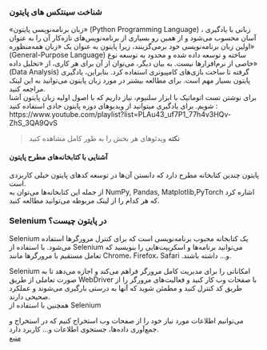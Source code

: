 ### شناخت سینتکس های پایتون

<p>
«زبان برنامه‌نویسی پایتون» 
(Python Programming Language)
، زبانی با یادگیری آسان محسوب می‌شود و از همین رو بسیاری از برنامه‌نویس‌های تازه‌کار آن را به عنوان اولین زبان برنامه‌نویسی خود برمی‌گزینند، زیرا پایتون به عنوان یک «زبان همه‌منظوره» 
(General-Purpose Language)
 ساخته و توسعه داده شده و محدود به توسعه نوع خاصی از نرم‌افزارها نیست. به بیان دیگر، می‌توان از آن برای هر کاری، از «تحلیل داده» 
(Data Analysis)
گرفته تا ساخت بازی‌های کامپیوتری استفاده کرد. بنابراین، یادگیری پایتون بسیار مهم است. برای مطالعه بیشتر در مورد زبان پایتون می‌توانید به این لینک مراجعه کنید.<br>
برای نوشتن تست اتوماتیک با ابزار سلنیوم، نیاز داریم که با اصول اولیه زبان پایتون آشنا شویم. برای یادگیری میتوانید  از ویدیوهای دوره پایتون جادی استفاده کنید : <br>
https://www.youtube.com/playlist?list=PLAu43_uf7P1_77h4v3HQv-ZhS_3QA9QvS

> **نکته**
> ویدئوهای هر بخش را به طور کامل مشاهده کنید 

</p>

#### آشنایی با کتابخانه‌های مطرح پایتون

<p>
 پایتون چندین کتابخانه مطرح دارد که دانستن آن‌ها در توسعه کد‌های پایتون خیلی کاربردی است.<br>
از جمله این کتابخانه‌ها می‌توان به 
NumPy, Pandas, Matplotlib,PyTorch
اشاره کرد که هر کدام را از لینک مربوطه می‌توانید مطالعه کنید.
</p>

### Selenium در پایتون چیست؟
<p>
 Selenium
یک کتابخانه محبوب برنامه‌نویسی است که برای کنترل مرورگرها استفاده می‌شود. با استفاده از 
Selenium
 می‌توانید برنامه‌ها و اسکریپت‌هایی را بنویسید که تعامل مستقیم با مرورگرها مانند 
Chrome، Firefox، Safari
.و... داشته باشند.
</p>
<p>
 Selenium
امکاناتی را برای مدیریت کامل مرورگر فراهم می‌کند و اجازه می‌دهد تا به صورت تعاملی از طریق 
WebDriver
با صفحات وب کار کنید و فعالیت‌های مرورگر را از طریق کد کنترل کنید و مطمئن شوید که آنها به درستی بارگیری می‌شوند و عملکرد صحیحی دارند. <br>
همچنین با استفاده از 
Selenium

می‌توانیم اطلاعات مورد نیاز خود را از صفحات وب استخراج کنیم که در استخراج و جمع‌آوری داده‌ها، جستجوی اطلاعات و… کاربرد دارد. <br>
[منبع](https://faradars.org/courses/get-to-know-the-selenium-package-in-python-fvit98051s10)
</p>

